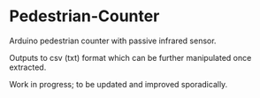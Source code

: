 # Pedestrian-Counter

Arduino pedestrian counter with passive infrared sensor.

Outputs to csv (txt) format which can be further manipulated once extracted.

Work in progress; to be updated and improved sporadically.
